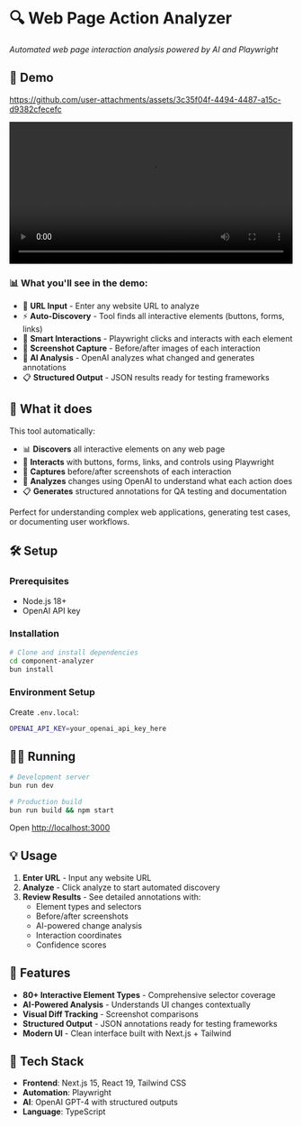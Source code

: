 # 🔍 Web Page Action Analyzer

_Automated web page interaction analysis powered by AI and Playwright_

## 🎥 Demo


https://github.com/user-attachments/assets/3c35f04f-4494-4487-a15c-d9382cfecefc


<video width="100%" controls>
  <source src="./qa-1757009250665.mp4" type="video/mp4">
  Your browser does not support the video tag. 
  <a href="./qa-1757009250665.mp4">Watch the demo video</a>
</video>

### 📊 What you'll see in the demo:
- 🔗 **URL Input** - Enter any website URL to analyze  
- ⚡ **Auto-Discovery** - Tool finds all interactive elements (buttons, forms, links)
- 🤖 **Smart Interactions** - Playwright clicks and interacts with each element  
- 📸 **Screenshot Capture** - Before/after images of each interaction
- 🧠 **AI Analysis** - OpenAI analyzes what changed and generates annotations
- 📋 **Structured Output** - JSON results ready for testing frameworks

## 🚀 What it does

This tool automatically:

- 📊 **Discovers** all interactive elements on any web page
- 🤖 **Interacts** with buttons, forms, links, and controls using Playwright
- 📸 **Captures** before/after screenshots of each interaction
- 🧠 **Analyzes** changes using OpenAI to understand what each action does
- 📋 **Generates** structured annotations for QA testing and documentation

Perfect for understanding complex web applications, generating test cases, or documenting user workflows.

## 🛠️ Setup

### Prerequisites

- Node.js 18+
- OpenAI API key

### Installation

```bash
# Clone and install dependencies
cd component-analyzer
bun install

```

### Environment Setup

Create `.env.local`:

```bash
OPENAI_API_KEY=your_openai_api_key_here
```

## 🏃‍♂️ Running

```bash
# Development server
bun run dev

# Production build
bun run build && npm start
```

Open [http://localhost:3000](http://localhost:3000)

## 💡 Usage

1. **Enter URL** - Input any website URL
2. **Analyze** - Click analyze to start automated discovery
3. **Review Results** - See detailed annotations with:
   - Element types and selectors
   - Before/after screenshots
   - AI-powered change analysis
   - Interaction coordinates
   - Confidence scores

## 🎯 Features

- **80+ Interactive Element Types** - Comprehensive selector coverage
- **AI-Powered Analysis** - Understands UI changes contextually
- **Visual Diff Tracking** - Screenshot comparisons
- **Structured Output** - JSON annotations ready for testing frameworks
- **Modern UI** - Clean interface built with Next.js + Tailwind

## 🔧 Tech Stack

- **Frontend**: Next.js 15, React 19, Tailwind CSS
- **Automation**: Playwright
- **AI**: OpenAI GPT-4 with structured outputs
- **Language**: TypeScript


